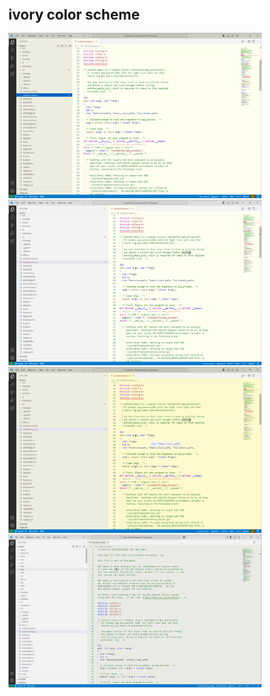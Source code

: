 # ivory color scheme

![screenshot](ivory.png "std")
![screenshot](ivory-v2.png "v2")
![screenshot](ivory-lemon.png "lemon")
![screenshot](ivory-light-grey.png "light-grey")